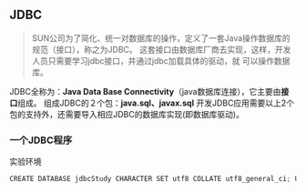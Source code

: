 ## JDBC

> SUN公司为了简化、统一对数据库的操作，定义了一套Java操作数据库的规范（接口），称之为JDBC。
> 这套接口由数据库厂商去实现，这样，开发人员只需要学习jdbc接口，并通过jdbc加载具体的驱动，就
> 可以操作数据库。

JDBC全称为：**Java Data Base Connectivity**（java数据库连接），它主要由**接口**组成。
组成JDBC的２个包：**java.sql、javax.sql**
开发JDBC应用需要以上2个包的支持外，还需要导入相应JDBC的数据库实现(即数据库驱动)。



### 一个JDBC程序

实验环境

```java
CREATE DATABASE jdbcStudy CHARACTER SET utf8 COLLATE utf8_general_ci; USE jdbcStudy; CREATE TABLE users( id INT PRIMARY KEY, NAME VARCHAR(40), PASSWORD VARCHAR(40), email VARCHAR(60), birthday DATE );INSERT INTO users(id,NAME,PASSWORD,email,birthday) VALUES(1,'zhansan','123456','zs@sina.com','1980-12-04'), (2,'lisi','123456','lisi@sina.com','1981-12-04'), (3,'wangwu','123456','wangwu@sina.com','1979-12-04');
```





